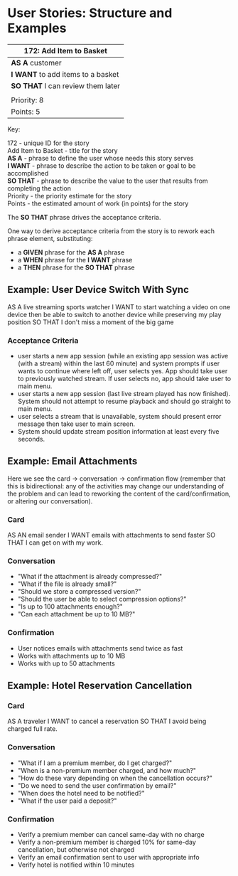 User Stories: Structure and Examples
====================================

| 172: Add Item to Basket             |
|-------------------------------------|
| **AS A** customer                   |
| **I WANT** to add items to a basket |
| **SO THAT** I can review them later |
|                                     |
| Priority: 8                         |
| Points: 5                           |


Key:

172                - unique ID for the story  
Add Item to Basket - title for the story  
**AS A**           - phrase to define the user whose needs this story serves  
**I WANT**         - phrase to describe the action to be taken or goal to be accomplished  
**SO THAT**        - phrase to describe the value to the user that results from completing the action  
Priority           - the priority estimate for the story  
Points             - the estimated amount of work (in points) for the story  

The **SO THAT** phrase drives the acceptance criteria.

One way to derive acceptance criteria from the story is to rework each phrase element, substituting:

- a **GIVEN** phrase for the **AS A** phrase
- a **WHEN** phrase for the **I WANT** phrase
- a **THEN** phrase for the **SO THAT** phrase


Example: User Device Switch With Sync
-------------------------------------

AS A live streaming sports watcher
I WANT to start watching a video on one device then be able to switch to another device while preserving my play position
SO THAT I don't miss a moment of the big game

### Acceptance Criteria ###

- user starts a new app session (while an existing app session was active (with a stream) within the last 60 minute) and system prompts if user wants to continue where left off, user selects yes. App should take user to previously watched stream. If user selects no, app should take user to main menu.
- user starts a new app session (last live stream played has now finished). System should not attempt to resume playback and should go straight to main menu.
- user selects a stream that is unavailable, system should present error message then take user to main screen.
- System should update stream position information at least every five seconds.


Example: Email Attachments
--------------------------

Here we see the card -> conversation -> confirmation flow (remember that this is bidirectional: any of the activities may change our understanding of the problem and can lead to reworking the content of the card/confirmation, or altering our conversation).

### Card ###

AS AN email sender I WANT emails with attachments to send faster SO THAT I can get on with my work.

### Conversation ###

- "What if the attachment is already compressed?"
- "What if the file is already small?"
- "Should we store a compressed version?"
- "Should the user be able to select compression options?"
- "Is up to 100 attachments enough?"
- "Can each attachment be up to 10 MB?"

### Confirmation ###

- User notices emails with attachments send twice as fast
- Works with attachments up to 10 MB
- Works with up to 50 attachments


Example: Hotel Reservation Cancellation
---------------------------------------

### Card ###

AS A traveler I WANT to cancel a reservation SO THAT I avoid being charged full rate.

### Conversation ###

- "What if I am a premium member, do I get charged?"
- "When is a non-premium member charged, and how much?"
- "How do these vary depending on when the cancellation occurs?"
- "Do we need to send the user confirmation by email?"
- "When does the hotel need to be notified?"
- "What if the user paid a deposit?"

### Confirmation ###

- Verify a premium member can cancel same-day with no charge
- Verify a non-premium member is charged 10% for same-day cancellation, but otherwise not charged
- Verify an email confirmation sent to user with appropriate info
- Verify hotel is notified within 10 minutes
